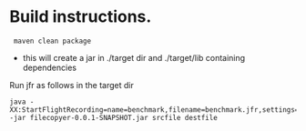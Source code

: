# Build instructions.
```
 maven clean package
```
* this will create a jar in ./target dir and ./target/lib containing dependencies 

Run jfr as follows in the target dir
```
java -XX:StartFlightRecording=name=benchmark,filename=benchmark.jfr,settings=profile -jar filecopyer-0.0.1-SNAPSHOT.jar srcfile destfile
```




